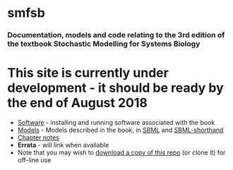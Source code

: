 # smfsb

### Documentation, models and code relating to the 3rd edition of the textbook Stochastic Modelling for Systems Biology

# This site is currently under development - it should be ready by the end of August 2018


* [Software](Software.md) - installing and running software associated with the book
* [Models](models/) - Models described in the book, in [SBML](http://sbml.org/Main_Page) and [SBML-shorthand](https://www.staff.ncl.ac.uk/d.j.wilkinson/software/sbml-sh/)
* [Chapter notes](ChapterNotes.md)
* **Errata** - will link when available
* Note that you may wish to [download a copy of this repo](https://github.com/darrenjw/smfsb/archive/master.zip) (or clone it) for off-line use

